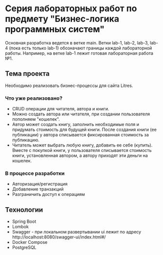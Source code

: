 # Серия лабораторных работ по предмету "Бизнес-логика программных систем"

Основная разработка ведется в ветке main. Ветки lab-1, lab-2, lab-3, lab-4 (пока есть только lab-1) обозначают границы каждой лабораторной работы. Например, на ветке lab-1 лежит готовая лабораторная работа №1.

## Тема проекта

Необходимо реализовать бизнес-процессы для сайта Litres. 

### Что уже реализовано?
- CRUD операции для читателя, автора и книги.
- Можно создать автора или читателя, при создании пользователя пополняем "кошелек".
- Автор может создать книгу, заполнить необходимые поля и придумать стоимость для будущей книги. После создания книги (ее публикации) у автора списывается фиксированная стоимость за публикацию.
- Читатель может выбрать любую книгу, добавить ее себе (купить). Вместе с покупкой книги, у пользователя списывается стоимость книги, установленная автором, а автору приходят эти деньги на кошелек. 

### В процессе разработки
- Авторизация/регистрация
- Добавление транзакций
- Разграничить доступ к операциям

## Технологии
- Spring Boot
- Lombok
- Swagger - при локальном развертывании ui лежит по адресу http://localhost:8080/swagger-ui/index.html#/
- Docker Compose
- PostgreSQL

